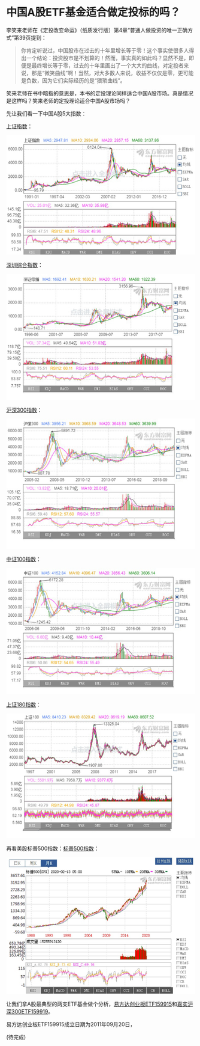 # 中国A股ETF基金适合做定投标的吗？

李笑来老师在《定投改变命运》（纸质发行版）第4章“普通人做投资的唯一正确方式”第39页提到：

> 你肯定听说过，中国股市在过去的十年里增长等于零！这个事实使很多人得出一个结论：投资股市是不划算的！然而，事实真的如此吗？显然不是，即便是最终增长等于零，过去的十年里画出了一个大大的曲线，对定投者来说，那是“微笑曲线”啊！当然，对大多数人来说，收益不仅仅是零，更可能是负数，因为它们实际经历的是“猥琐曲线”。

笑来老师在书中暗指的意思是，本书的定投理论同样适合中国A股市场。真是情况是这样吗？笑来老师的定投理论适合中国A股市场吗？

先让我们看一下中国A股5大指数：

[上证指数](http://quote.eastmoney.com/zs000001.html)：

![shangzhengzhishu000001](/xiaolai-main-course-public/images/shangzhengzhishu000001.jpg)

[深圳综合指数](http://quote.eastmoney.com/zs399106.html)：

![shenzhengzongzhi399106](/xiaolai-main-course-public/images/shenzhengzongzhi399106.jpg)

[沪深300指数](http://quote.eastmoney.com/zs000300.html)：

![hushen300zhishu000300](/xiaolai-main-course-public/images/hushen300zhishu000300.jpg)

[中证100指数](http://quote.eastmoney.com/zs000903.html)：

![zhongzheng100zhishu000903](/xiaolai-main-course-public/images/zhongzheng100zhishu000903.jpg)

[上证180指数](http://quote.eastmoney.com/zs000010.html)：

![shangzheng180zhishu000010](/xiaolai-main-course-public/images/shangzheng180zhishu000010.jpg)

再看美股标普500指数：[标普500指数](http://quote.eastmoney.com/gb/zsSPX.html)：

![biaopu500](/xiaolai-main-course-public/images/biaopu500.jpg)



让我们拿A股最典型的两支ETF基金做个分析，[易方达创业板ETF159915](http://quote.eastmoney.com/sz159915.html)和[嘉实沪深300ETF159919](http://quote.eastmoney.com/sz159919.html)。

易方达创业板ETF159915成立日期为2011年09月20日，

(待完成)
